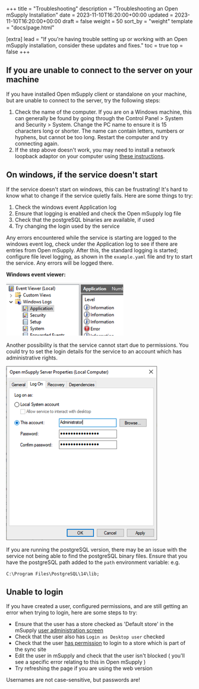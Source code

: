 +++
title = "Troubleshooting"
description = "Troubleshooting an Open mSupply Installation"
date = 2023-11-10T16:20:00+00:00
updated = 2023-11-10T16:20:00+00:00
draft = false
weight = 50
sort_by = "weight"
template = "docs/page.html"

[extra]
lead = "If you're having trouble setting up or working with an Open mSupply installation, consider these updates and fixes."
toc = true
top = false
+++

## If you are unable to connect to the server on your machine

If you have installed Open mSupply client or standalone on your machine, but are unable to connect to the server, try the following steps:

1. Check the name of the computer. If you are on a Windows machine, this can generally be found by going through the Control Panel > System and Security > System. Change the PC name to ensure it is 15 characters long or shorter. The name can contain letters, numbers or hyphens, but cannot be too long. Restart the computer and try connecting again.
2. If the step above doesn't work, you may need to install a network loopback adaptor on your computer using [these instructions](https://learn.microsoft.com/en-us/troubleshoot/windows-server/networking/install-microsoft-loopback-adapter#method-2).

## On windows, if the service doesn't start

If the service doesn't start on windows, this can be frustrating! It's hard to know what to change if the service quietly fails.
Here are some things to try:

1. Check the windows event Application log
2. Ensure that logging is enabled and check the Open mSupply log file
3. Check that the postgreSQL binaries are available, if used
4. Try changing the login used by the service

Any errors encountered while the service is starting are logged to the windows event log, check under the Application log to see if there are entries from Open mSupply. After this, the standard logging is started; configure file level logging, as shown in the `example.yaml` file and try to start the service. Any errors will be logged there.

**Windows event viewer:**

![Event viewer](images/event_viewer.png)

Another possibility is that the service cannot start due to permissions. You could try to set the login details for the service to an account which has administrative rights.

![Service login](images/service_login.png)

If you are running the postgreSQL version, there may be an issue with the service not being able to find the postgreSQL binary files. Ensure that you have the postgreSQL path added to the `path` environment variable: e.g.

```
C:\Program Files\PostgreSQL\14\lib;
```

## Unable to login

If you have created a user, configured permissions, and are still getting an error when trying to login, here are some steps to try:

- Ensure that the user has a store checked as 'Default store' in the mSupply [user administration screen](https://docs.msupply.org.nz/admin:managing_users#login_rights_tab)
- Check that the user also has `Login as Desktop user` checked
- Check that the user [has permission](https://docs.msupply.org.nz/admin:managing_users#permissions_tabs) to login to a store which is part of the sync site
- Edit the user in mSupply and check that the user isn't blocked ( you'll see a specific error relating to this in Open mSupply )
- Try refreshing the page if you are using the web version

<div class="note">Usernames are not case-sensitive, but passwords are!</div>
